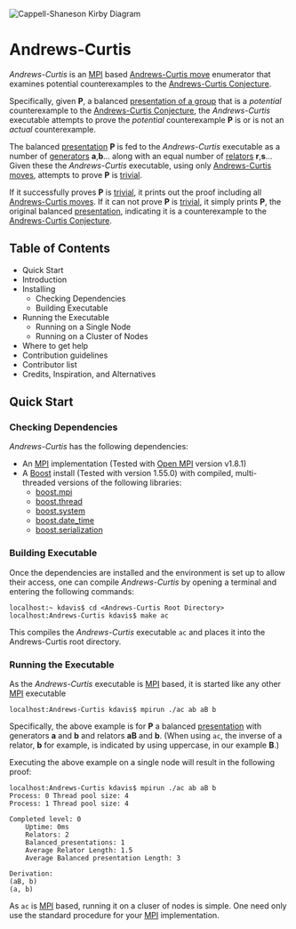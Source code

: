 ![Cappell-Shaneson Kirby Diagram](https://raw.github.com/KellyJDavis/Andrews-Curtis/master/Cappell-Shaneson_KirbyDiagram.png)

# Andrews-Curtis

*Andrews-Curtis* is an [MPI](http://en.wikipedia.org/wiki/Message_Passing_Interface) based [Andrews-Curtis move](http://www.jstor.org/stable/2033843) enumerator that examines potential counterexamples to the [Andrews-Curtis Conjecture](http://www.jstor.org/stable/2033843).

Specifically, given __P__, a balanced [presentation of a group](http://en.wikipedia.org/wiki/Presentation_of_a_group) that is a *potential* counterexample to the [Andrews-Curtis Conjecture](http://www.jstor.org/stable/2033843), the *Andrews-Curtis* executable attempts to prove the *potential* counterexample __P__ is or is not an *actual* counterexample.

The balanced [presentation](http://en.wikipedia.org/wiki/Presentation_of_a_group) __P__ is fed to the *Andrews-Curtis* executable as a number of [generators](http://en.wikipedia.org/wiki/Generating_set_of_a_group) __a__,__b__... along with an equal number of [relators](http://en.wikipedia.org/wiki/Presentation_of_a_group) __r__,__s__... Given these the *Andrews-Curtis* executable, using only [Andrews-Curtis moves](http://www.jstor.org/stable/2033843), attempts to prove __P__ is [trivial](http://en.wikipedia.org/wiki/Trivial_group).

If it successfully proves __P__ is [trivial](http://en.wikipedia.org/wiki/Trivial_group), it prints out the proof including all [Andrews-Curtis moves](http://www.jstor.org/stable/2033843). If it can not prove __P__ is [trivial](http://en.wikipedia.org/wiki/Trivial_group), it simply prints __P__, the original balanced [presentation](http://en.wikipedia.org/wiki/Presentation_of_a_group), indicating it is a counterexample to the [Andrews-Curtis Conjecture](http://www.jstor.org/stable/2033843).

## Table of Contents

* Quick Start
* Introduction
* Installing
  * Checking Dependencies
  * Building Executable
* Running the Executable
  * Running on a Single Node
  * Running on a Cluster of Nodes
* Where to get help
* Contribution guidelines
* Contributor list
* Credits, Inspiration, and Alternatives

## Quick Start

### Checking Dependencies

*Andrews-Curtis* has the following dependencies:

* An [MPI](http://en.wikipedia.org/wiki/Message_Passing_Interface) implementation (Tested with [Open MPI](http://www.open-mpi.org) version v1.8.1)
* A [Boost](http://www.boost.org) install (Tested with version 1.55.0) with compiled, multi-threaded versions of the following libraries:
  * [boost.mpi](http://www.boost.org/doc/libs/1_55_0/doc/html/mpi.html)
  * [boost.thread](http://www.boost.org/doc/libs/1_55_0/doc/html/thread.html)
  * [boost.system](http://www.boost.org/doc/libs/1_55_0/libs/system/doc/index.html)
  * [boost.date_time](http://www.boost.org/doc/libs/1_55_0/doc/html/date_time.html)
  * [boost.serialization](http://www.boost.org/doc/libs/1_55_0/libs/serialization/doc/index.html)

### Building Executable

Once the dependencies are installed and the environment is set up to allow their access, one can compile *Andrews-Curtis* by opening a terminal and entering the following commands:

```
localhost:~ kdavis$ cd <Andrews-Curtis Root Directory>
localhost:Andrews-Curtis kdavis$ make ac
```

This compiles the *Andrews-Curtis* executable `ac` and places it into the Andrews-Curtis root directory.

### Running the Executable

As the *Andrews-Curtis* executable is [MPI](http://en.wikipedia.org/wiki/Message_Passing_Interface) based, it is started like any other [MPI](http://en.wikipedia.org/wiki/Message_Passing_Interface) executable

```
localhost:Andrews-Curtis kdavis$ mpirun ./ac ab aB b
```

Specifically, the above example is for __P__ a balanced [presentation](http://en.wikipedia.org/wiki/Presentation_of_a_group) with generators __a__ and __b__ and relators __aB__ and __b__. (When using `ac`, the inverse of a relator, __b__ for example, is indicated by using uppercase, in our example __B__.)

Executing the above example on a single node will result in the following proof:

```
localhost:Andrews-Curtis kdavis$ mpirun ./ac ab aB b
Process: 0 Thread pool size: 4
Process: 1 Thread pool size: 4

Completed level: 0
	Uptime: 0ms
	Relators: 2
	Balanced_presentations: 1
	Average Relator Length: 1.5
	Average Balanced presentation Length: 3

Derivation:
(aB, b)
(a, b)
```

As `ac` is [MPI](http://en.wikipedia.org/wiki/Message_Passing_Interface) based, running it on a cluser of nodes is simple. One need only use the standard procedure for your [MPI](http://en.wikipedia.org/wiki/Message_Passing_Interface) implementation.
